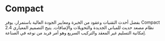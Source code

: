 # Compact
بفضل أحدث التقنيات وعقود من الخبرة ومعايير الجودة العالية باستمرار، يوفر Compact 2.4 نظام مصعد حديث للمباني الجديدة والتحويلات والإضافات.  يتيح التصميم المعياري إمكانية التسليم غير المعقد والتركيب السريع وهو أمر فريد من نوعه في الصناعة.
